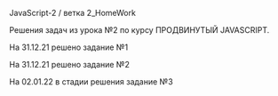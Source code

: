 JavaScript-2 / ветка 2_HomeWork

Решения задач из урока №2 по курсу ПРОДВИНУТЫЙ JAVASCRIPT.

На 31.12.21 решено задание №1

На 31.12.21 решено задание №2

На 02.01.22 в стадии решения задание №3
